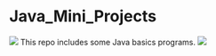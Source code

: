 # Java_Mini_Projects
[![](https://img.shields.io/badge/Language-Java-blue)](https://en.wikipedia.org/wiki/Java_(programming_language))
This repo includes some Java basics programs.
[![](https://img.shields.io/badge/GitHub-InvisiblePro-blue?logo=github)](https://github.com/InvisiblePro)
